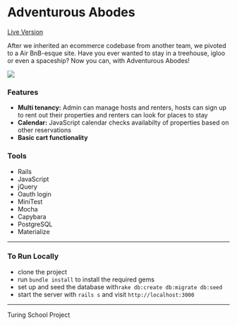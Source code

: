 # Adventurous Abodes

[Live Version](http://adventurous-abodes.herokuapp.com/)

After we inherited an ecommerce codebase from another team, we pivoted to a Air BnB-esque site. Have you ever wanted to stay in a treehouse, igloo or even a spaceship? Now you can, with Adventurous Abodes!

![](https://dl.dropboxusercontent.com/u/4260734/adventurous-abodes.png)

### Features
* **Multi tenancy:** Admin can manage hosts and renters, hosts can sign up to rent out their properties and renters can look for places to stay
* **Calendar:** JavaScript calendar checks availabilty of properties based on other reservations
* **Basic cart functionality** 

### Tools

* Rails
* JavaScript
* jQuery
* Oauth login
* MiniTest
* Mocha
* Capybara
* PostgreSQL
* Materialize

---
### To Run Locally

* clone the project
* run `bundle install` to install the required gems
* set up and seed the database with`rake db:create db:migrate db:seed`
* start the server with `rails s` and visit `http://localhost:3000`

---
Turing School Project
